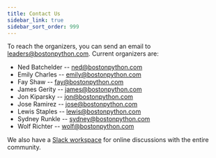 ```yaml
---
title: Contact Us
sidebar_link: true
sidebar_sort_order: 999
---
```


To reach the organizers, you can send an email to <leaders@bostonpython.com>.  Current organizers are:

- Ned Batchelder -- <ned@bostonpython.com>
- Emily Charles -- <emily@bostonpython.com>
- Fay Shaw -- <fay@bostonpython.com>
- James Gerity -- <james@bostonpython.com>
- Jon Kiparsky -- <jon@bostonpython.com>
- Jose Ramirez -- <jose@bostonpython.com>
- Lewis Staples -- <lewis@bostonpython.com>
- Sydney Runkle -- <sydney@bostonpython.com>
- Wolf Richter -- <wolf@bostonpython.com>

We also have a [Slack workspace](slack.md) for online discussions with the entire community.
